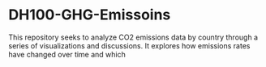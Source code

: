 # DH100-GHG-Emissoins
This repository seeks to analyze CO2 emissions data by country through a series of visualizations and discussions. It explores how emissions rates have changed over time and which 
